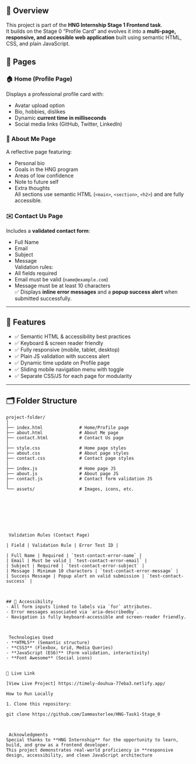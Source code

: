 

## 🧠 Overview
This project is part of the **HNG Internship Stage 1 Frontend task**.  
It builds on the Stage 0 “Profile Card” and evolves it into a **multi-page, responsive, and accessible web application** built using semantic HTML, CSS, and plain JavaScript.

## 🚀 Pages

### 🏠 Home (Profile Page)
Displays a professional profile card with:
- Avatar upload option  
- Bio, hobbies, dislikes  
- Dynamic **current time in milliseconds**  
- Social media links (GitHub, Twitter, LinkedIn)  

### 📄 About Me Page
A reflective page featuring:
- Personal bio  
- Goals in the HNG program  
- Areas of low confidence  
- Note to future self  
- Extra thoughts  
All sections use semantic HTML (`<main>`, `<section>`, `<h2>`) and are fully accessible.

### ✉️ Contact Us Page
Includes a **validated contact form**:
- Full Name  
- Email  
- Subject  
- Message  
Validation rules:
- All fields required  
- Email must be valid (`name@example.com`)  
- Message must be at least 10 characters  
✅ Displays **inline error messages** and a **popup success alert** when submitted successfully.  

---

## 🧩 Features
- ✅ Semantic HTML & accessibility best practices  
- ✅ Keyboard & screen reader friendly  
- ✅ Fully responsive (mobile, tablet, desktop)  
- ✅ Plain JS validation with success alert  
- ✅ Dynamic time update on Profile page  
- ✅ Sliding mobile navigation menu with toggle  
- ✅ Separate CSS/JS for each page for modularity  

---

## 🗂️ Folder Structure
```
project-folder/
│
├── index.html              # Home/Profile page
├── about.html              # About Me page
├── contact.html            # Contact Us page
│
├── style.css               # Home page styles
├── about.css               # About page styles
├── contact.css             # Contact page styles
│
├── index.js                # Home page JS
├── about.js                # About page JS
├── contact.js              # Contact form validation JS
│
└── assets/                 # Images, icons, etc.








 Validation Rules (Contact Page)

| Field | Validation Rule | Error Test ID |

| Full Name | Required | `test-contact-error-name` |
| Email | Must be valid | `test-contact-error-email` |
| Subject | Required | `test-contact-error-subject` |
| Message | Minimum 10 characters | `test-contact-error-message` |
| Success Message | Popup alert on valid submission | `test-contact-success` |



## 🧠 Accessibility
- All form inputs linked to labels via `for` attributes.  
- Error messages associated via `aria-describedby`.  
- Navigation is fully keyboard-accessible and screen-reader friendly.  



 Technologies Used
- **HTML5** (Semantic structure)
- **CSS3** (Flexbox, Grid, Media Queries)
- **JavaScript (ES6)** (Form validation, interactivity)
- **Font Awesome** (Social icons)


🔗 Live Link

[View Live Project] https://timely-douhua-77eba3.netlify.app/

How to Run Locally

1. Clone this repository:

git clone https://github.com/Iammasterlee/HNG-Task1-Stage_0



 Acknowledgments
Special thanks to **HNG Internship** for the opportunity to learn, build, and grow as a frontend developer.  
This project demonstrates real-world proficiency in **responsive design, accessibility, and clean JavaScript architecture
